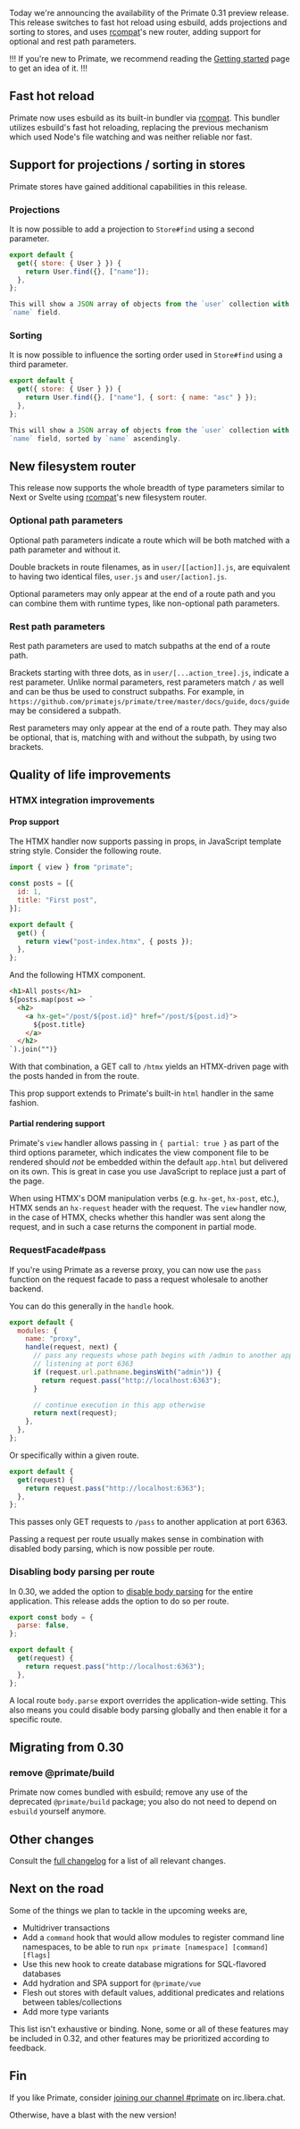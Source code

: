 Today we're announcing the availability of the Primate 0.31 preview release.
This release switches to fast hot reload using esbuild, adds projections and
sorting to stores, and uses [rcompat]'s new router, adding support for optional
and rest path parameters.

!!!
If you're new to Primate, we recommend reading the [Getting started] page to
get an idea of it.
!!!

## Fast hot reload

Primate now uses esbuild as its built-in bundler via [rcompat]. This bundler
utilizes esbuild's fast hot reloading, replacing the previous mechanism which
used Node's file watching and was neither reliable nor fast.

## Support for projections / sorting in stores

Primate stores have gained additional capabilities in this release.

### Projections

It is now possible to add a projection to `Store#find` using a second parameter.

```js routes/user-names.js
export default {
  get({ store: { User } }) {
    return User.find({}, ["name"]);
  },
};

This will show a JSON array of objects from the `user` collection with only the
`name` field.
```

### Sorting

It is now possible to influence the sorting order used in `Store#find` using a
third parameter.

```js routes/user-names-sorted.js
export default {
  get({ store: { User } }) {
    return User.find({}, ["name"], { sort: { name: "asc" } });
  },
};

This will show a JSON array of objects from the `user` collection with only the
`name` field, sorted by `name` ascendingly.
```

## New filesystem router

This release now supports the whole breadth of type parameters similar to
Next or Svelte using [rcompat][rcompat]'s new filesystem router.

### Optional path parameters

Optional path parameters indicate a route which will be both matched with a
path parameter and without it.

Double brackets in route filenames, as in `user/[[action]].js`, are equivalent
to having two identical files, `user.js` and `user/[action].js`.

Optional parameters may only appear at the end of a route path and you can 
combine them with runtime types, like non-optional path parameters.

### Rest path parameters

Rest path parameters are used to match subpaths at the end of a route path.

Brackets starting with three dots, as in `user/[...action_tree].js`, indicate a
rest parameter. Unlike normal parameters, rest parameters match `/` as well and
can be thus be used to construct subpaths. For example, in
`https://github.com/primatejs/primate/tree/master/docs/guide`, `docs/guide`
may be considered a subpath.

Rest parameters may only appear at the end of a route path. They may also be
optional, that is, matching with and without the subpath, by using two
brackets.

## Quality of life improvements

### HTMX integration improvements

#### Prop support

The HTMX handler now supports passing in props, in JavaScript template string
style. Consider the following route.

```js caption=routes/htmx.js
import { view } from "primate";

const posts = [{
  id: 1,
  title: "First post",
}];

export default {
  get() {
    return view("post-index.htmx", { posts });
  },
};
```

And the following HTMX component.

```html caption=components/post-index.htmx
<h1>All posts</h1>
${posts.map(post => `
  <h2>
    <a hx-get="/post/${post.id}" href="/post/${post.id}">
      ${post.title}
    </a>
  </h2>
`).join("")}
```

With that combination, a GET call to `/htmx` yields an HTMX-driven page with
the posts handed in from the route.

This prop support extends to Primate's built-in `html` handler in the same
fashion.

#### Partial rendering support

Primate's `view` handler allows passing in `{ partial: true }` as part of the
third options parameter, which indicates the view component file to be rendered
should *not* be embedded within the default `app.html` but delivered on its
own. This is great in case you use JavaScript to replace just a part of the
page.

When using HTMX's DOM manipulation verbs (e.g. `hx-get`, `hx-post`, etc.), HTMX
sends an `hx-request` header with the request. The `view` handler now, in the
case of HTMX, checks whether this handler was sent along the request, and in
such a case returns the component in partial mode.

### RequestFacade#pass

If you're using Primate as a reverse proxy, you can now use the `pass` function
on the request facade to pass a request wholesale to another backend.

You can do this generally in the `handle` hook.

```js caption=primate.config.js
export default {
  modules: {
    name: "proxy",
    handle(request, next) {
      // pass any requests whose path begins with /admin to another application
      // listening at port 6363
      if (request.url.pathname.beginsWith("admin")) {
        return request.pass("http://localhost:6363");
      }

      // continue execution in this app otherwise
      return next(request);
    },
  },
};
```

Or specifically within a given route.

```js caption=routes/pass.js
export default {
  get(request) {
    return request.pass("http://localhost:6363");
  },
};
```

This passes only GET requests to `/pass` to another application at port 6363.

Passing a request per route usually makes sense in combination with disabled
body parsing, which is now possible per route.

### Disabling body parsing per route

In 0.30, we added the option to [disable body parsing][disable-body-parsing]
for the entire application. This release adds the option to do so per route.

```js caption=routes/pass.js
export const body = {
  parse: false,
};

export default {
  get(request) {
    return request.pass("http://localhost:6363");
  },
};
```

A local route `body.parse` export overrides the application-wide setting. This
also means you could disable body parsing globally and then enable it for a
specific route.

## Migrating from 0.30

### remove @primate/build

Primate now comes bundled with esbuild; remove any use of the deprecated
`@primate/build` package; you also do not need to depend on `esbuild` yourself
anymore.

## Other changes

Consult the [full changelog][changelog] for a list of all relevant changes.

## Next on the road

Some of the things we plan to tackle in the upcoming weeks are,

* Multidriver transactions
* Add a `command` hook that would allow modules to register command line
  namespaces, to be able to run `npx primate [namespace] [command] [flags]`
* Use this new hook to create database migrations for SQL-flavored databases
* Add hydration and SPA support for `@primate/vue`
* Flesh out stores with default values, additional predicates and relations
  between tables/collections
* Add more type variants

This list isn't exhaustive or binding. None, some or all of these features may
be included in 0.32, and other features may be prioritized according to
feedback.

## Fin

If you like Primate, consider [joining our channel #primate][irc] on
irc.libera.chat.

Otherwise, have a blast with the new version!

[rcompat]: /blog/introducing-rcompat
[Getting started]: /guide/getting-started
[irc]: https://web.libera.chat#primate
[changelog]: https://github.com/primatejs/primate/releases/tag/0.31.0
[disable-body-parsing]: /blog/release-030#disabling-body-parsing
